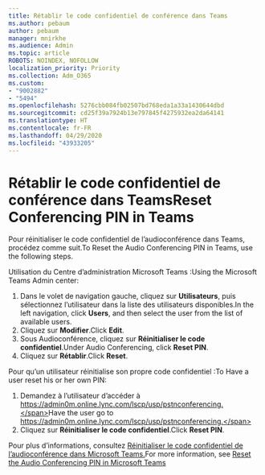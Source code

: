 ```yaml
---
title: Rétablir le code confidentiel de conférence dans Teams
ms.author: pebaum
author: pebaum
manager: mnirkhe
ms.audience: Admin
ms.topic: article
ROBOTS: NOINDEX, NOFOLLOW
localization_priority: Priority
ms.collection: Adm_O365
ms.custom:
- "9002882"
- "5494"
ms.openlocfilehash: 5276cbb084fb02507bd768eda1a33a1430644dbd
ms.sourcegitcommit: cd25f39a7924b13e797845f4275932ea2da64141
ms.translationtype: HT
ms.contentlocale: fr-FR
ms.lasthandoff: 04/29/2020
ms.locfileid: "43933205"
---
```

# <a name="reset-conferencing-pin-in-teams"></a><span data-ttu-id="d7203-102">Rétablir le code confidentiel de conférence dans Teams</span><span class="sxs-lookup"><span data-stu-id="d7203-102">Reset Conferencing PIN in Teams</span></span>

<span data-ttu-id="d7203-103">Pour réinitialiser le code confidentiel de l’audioconférence dans Teams, procédez comme suit.</span><span class="sxs-lookup"><span data-stu-id="d7203-103">To Reset the Audio Conferencing PIN in Teams, use the following steps.</span></span>  

<span data-ttu-id="d7203-104">Utilisation du Centre d’administration Microsoft Teams :</span><span class="sxs-lookup"><span data-stu-id="d7203-104">Using the Microsoft Teams Admin center:</span></span>

1. <span data-ttu-id="d7203-105">Dans le volet de navigation gauche, cliquez sur **Utilisateurs**, puis sélectionnez l’utilisateur dans la liste des utilisateurs disponibles.</span><span class="sxs-lookup"><span data-stu-id="d7203-105">In the left navigation, click **Users**, and then select the user from the list of available users.</span></span>
2. <span data-ttu-id="d7203-106">Cliquez sur **Modifier**.</span><span class="sxs-lookup"><span data-stu-id="d7203-106">Click **Edit**.</span></span>
3. <span data-ttu-id="d7203-107">Sous Audioconférence, cliquez sur **Réinitialiser le code confidentiel**.</span><span class="sxs-lookup"><span data-stu-id="d7203-107">Under Audio Conferencing, click **Reset PIN**.</span></span>
4. <span data-ttu-id="d7203-108">Cliquez sur **Rétablir**.</span><span class="sxs-lookup"><span data-stu-id="d7203-108">Click **Reset**.</span></span>

<span data-ttu-id="d7203-109">Pour qu’un utilisateur réinitialise son propre code confidentiel :</span><span class="sxs-lookup"><span data-stu-id="d7203-109">To Have a user reset his or her own PIN:</span></span>
1. <span data-ttu-id="d7203-110">Demandez à l’utilisateur d’accéder à https://admin0m.online.lync.com/lscp/usp/pstnconferencing.</span><span class="sxs-lookup"><span data-stu-id="d7203-110">Have the user go to https://admin0m.online.lync.com/lscp/usp/pstnconferencing.</span></span>
2. <span data-ttu-id="d7203-111">Cliquez sur **Réinitialiser le code confidentiel**.</span><span class="sxs-lookup"><span data-stu-id="d7203-111">Click **Reset PIN**.</span></span>

<span data-ttu-id="d7203-112">Pour plus d’informations, consultez [Réinitialiser le code confidentiel de l’audioconférence dans Microsoft Teams.](https://docs.microsoft.com/microsoftteams/reset-the-audio-conferencing-pin-in-teams)</span><span class="sxs-lookup"><span data-stu-id="d7203-112">For more information, see [Reset the Audio Conferencing PIN in Microsoft Teams](https://docs.microsoft.com/microsoftteams/reset-the-audio-conferencing-pin-in-teams)</span></span>
